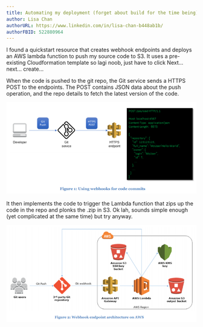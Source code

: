 ```yaml
---
title: Automating my deployment (forget about build for the time being)
author: Lisa Chan
authorURL: https://www.linkedin.com/in/lisa-chan-b448ab1b/
authorFBID: 522880964
---
```


I found a quickstart resource that creates webhook endpoints and deploys an AWS lambda function to push my source code to S3. It uses a pre-existing Cloudformation template so lagi noob, just have to click Next... next... create...

<!--truncate-->

When the code is pushed to the git repo, the Git service sends a HTTPS POST to the endpoints. The POST contains JSON data about the push operation, and the repo details to fetch the latest version of the code. 

![webhooks](assets/webhooks.PNG)

It then implements the code to trigger the Lambda function that zips up the code in the repo and plonks the .zip in S3. Ok lah, sounds simple enough (yet complicated at the same time) but try anyway. 

![architecture](assets/webhook_architecture.PNG)

